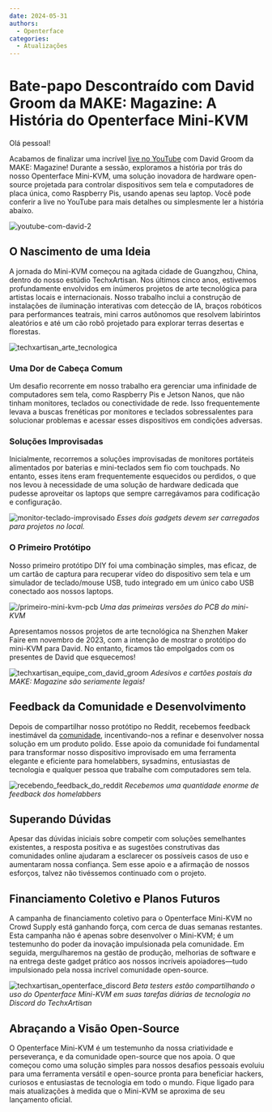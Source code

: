 ```yaml
---
date: 2024-05-31
authors:
  - Openterface
categories:
  - Atualizações
---
```

# Bate-papo Descontraído com David Groom da MAKE: Magazine: A História do Openterface Mini-KVM

Olá pessoal!

Acabamos de finalizar uma incrível [live no YouTube](https://www.youtube.com/live/lwitzvmxsgc?si=s9a1t5_Sce5v22e1) com David Groom da MAKE: Magazine! Durante a sessão, exploramos a história por trás do nosso Openterface Mini-KVM, uma solução inovadora de hardware open-source projetada para controlar dispositivos sem tela e computadores de placa única, como Raspberry Pis, usando apenas seu laptop. Você pode conferir a live no YouTube para mais detalhes ou simplesmente ler a história abaixo.

![youtube-com-david-2](https://www.crowdsupply.com/img/2b83/081f1376-b266-4e83-b1af-5628dbe62b83/youtube-with-david_jpg_gallery-lg.jpg)

## O Nascimento de uma Ideia

A jornada do Mini-KVM começou na agitada cidade de Guangzhou, China, dentro do nosso estúdio TechxArtisan. Nos últimos cinco anos, estivemos profundamente envolvidos em inúmeros projetos de arte tecnológica para artistas locais e internacionais. Nosso trabalho inclui a construção de instalações de iluminação interativas com detecção de IA, braços robóticos para performances teatrais, mini carros autônomos que resolvem labirintos aleatórios e até um cão robô projetado para explorar terras desertas e florestas.

![techxartisan_arte_tecnologica](https://www.crowdsupply.com/img/bce8/9c580077-993a-42b2-b781-a30d34acbce8/techxartisan-tech-art_jpg_gallery-lg.jpg)

### Uma Dor de Cabeça Comum
Um desafio recorrente em nosso trabalho era gerenciar uma infinidade de computadores sem tela, como Raspberry Pis e Jetson Nanos, que não tinham monitores, teclados ou conectividade de rede. Isso frequentemente levava a buscas frenéticas por monitores e teclados sobressalentes para solucionar problemas e acessar esses dispositivos em condições adversas.

### Soluções Improvisadas
Inicialmente, recorremos a soluções improvisadas de monitores portáteis alimentados por baterias e mini-teclados sem fio com touchpads. No entanto, esses itens eram frequentemente esquecidos ou perdidos, o que nos levou à necessidade de uma solução de hardware dedicada que pudesse aproveitar os laptops que sempre carregávamos para codificação e configuração.

![monitor-teclado-improvisado](https://www.crowdsupply.com/img/2efd/4459eff9-2d01-4552-ac91-a1941ed82efd/diy-monitor-keyboard_jpg_gallery-lg.jpg)
*Esses dois gadgets devem ser carregados para projetos no local.*

### O Primeiro Protótipo
Nosso primeiro protótipo DIY foi uma combinação simples, mas eficaz, de um cartão de captura para recuperar vídeo do dispositivo sem tela e um simulador de teclado/mouse USB, tudo integrado em um único cabo USB conectado aos nossos laptops.

![/primeiro-mini-kvm-pcb](https://www.crowdsupply.com/img/1f7e/fb91d879-dee7-45cc-bbdc-dc3ea5731f7e/early-mini-kvm-pcb_jpg_gallery-lg.jpg)
*Uma das primeiras versões do PCB do mini-KVM*

Apresentamos nossos projetos de arte tecnológica na Shenzhen Maker Faire em novembro de 2023, com a intenção de mostrar o protótipo do mini-KVM para David. No entanto, ficamos tão empolgados com os presentes de David que esquecemos!

![techxartisan_equipe_com_david_groom](https://www.crowdsupply.com/img/bc4e/17bdcc6e-0a34-4f2f-bf64-fee0b8d6bc4e/techxartisan-team-with-david-groom_jpg_gallery-lg.jpg)
*Adesivos e cartões postais da MAKE: Magazine são seriamente legais!*

## Feedback da Comunidade e Desenvolvimento
Depois de compartilhar nosso protótipo no Reddit, recebemos feedback inestimável da [comunidade](http://openterface.com/community/#community-contributors), incentivando-nos a refinar e desenvolver nossa solução em um produto polido. Esse apoio da comunidade foi fundamental para transformar nosso dispositivo improvisado em uma ferramenta elegante e eficiente para homelabbers, sysadmins, entusiastas de tecnologia e qualquer pessoa que trabalhe com computadores sem tela.

![recebendo_feedback_do_reddit](https://www.crowdsupply.com/img/b24b/e04dfa15-1e5b-4bfb-b97c-acdba784b24b/got-feedback-from-reddit_jpg_gallery-lg.jpg)
*Recebemos uma quantidade enorme de feedback dos homelabbers*

## Superando Dúvidas
Apesar das dúvidas iniciais sobre competir com soluções semelhantes existentes, a resposta positiva e as sugestões construtivas das comunidades online ajudaram a esclarecer os possíveis casos de uso e aumentaram nossa confiança. Sem esse apoio e a afirmação de nossos esforços, talvez não tivéssemos continuado com o projeto.

## Financiamento Coletivo e Planos Futuros
A campanha de financiamento coletivo para o Openterface Mini-KVM no Crowd Supply está ganhando força, com cerca de duas semanas restantes. Esta campanha não é apenas sobre desenvolver o Mini-KVM; é um testemunho do poder da inovação impulsionada pela comunidade. Em seguida, mergulharemos na gestão de produção, melhorias de software e na entrega deste gadget prático aos nossos incríveis apoiadores—tudo impulsionado pela nossa incrível comunidade open-source.

![techxartisan_openterface_discord](https://www.crowdsupply.com/img/8d7a/58e213e7-7a81-47b4-9d6b-69be3c698d7a/techxartisan-openterface-discord_jpg_gallery-lg.jpg)
*Beta testers estão compartilhando o uso do Openterface Mini-KVM em suas tarefas diárias de tecnologia no Discord do TechxArtisan*

## Abraçando a Visão Open-Source

O Openterface Mini-KVM é um testemunho da nossa criatividade e perseverança, e da comunidade open-source que nos apoia. O que começou como uma solução simples para nossos desafios pessoais evoluiu para uma ferramenta versátil e open-source pronta para beneficiar hackers, curiosos e entusiastas de tecnologia em todo o mundo. Fique ligado para mais atualizações à medida que o Mini-KVM se aproxima de seu lançamento oficial.